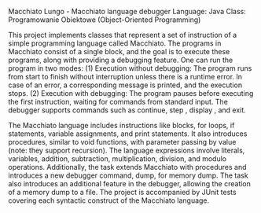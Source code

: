 Macchiato Lungo - Macchiato language debugger
Language: Java
Class: Programowanie Obiektowe (Object-Oriented Programming)

This project implements classes that represent a set of instruction of a simple programming language called Macchiato. The programs in Macchiato consist of a single block, and the goal is to execute these programs, along with providing a debugging feature. One can run the program in two modes: 
(1) Execution without debugging: The program runs from start to finish without interruption unless there is a runtime error. In case of an error, a corresponding message is printed, and the execution stops.
(2) Execution with debugging: The program pauses before executing the first instruction, waiting for commands from standard input. The debugger supports commands such as continue, step <number>, display <level>, and exit.
    	
The Macchiato language includes instructions like blocks, for loops, if statements, variable assignments, and print statements. It also introduces procedures, similar to void functions, with parameter passing by value (note: they support recursion). The language expressions involve literals, variables, addition, subtraction, multiplication, division, and modulo operations. Additionally, the task extends Macchiato with procedures and introduces a new debugger command, dump, for memory dump. The task also introduces an additional feature in the debugger, allowing the creation of a memory dump to a file. The project is accompanied by JUnit tests covering each syntactic construct of the Macchiato language.
